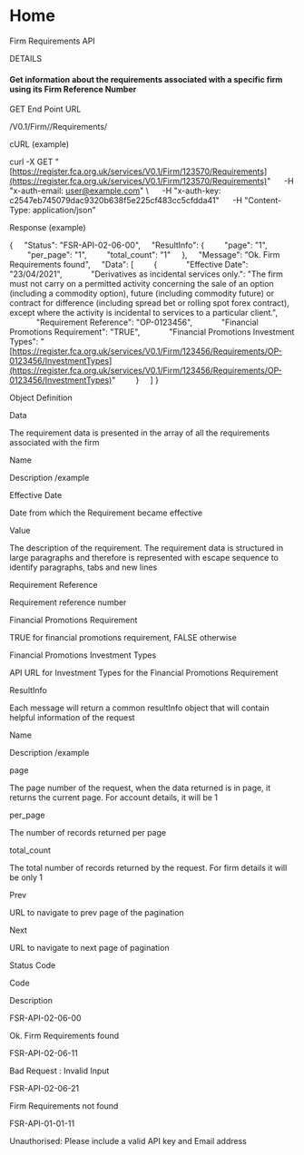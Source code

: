 # Home

Firm Requirements API

  

DETAILS

#### Get information about the requirements associated with a specific firm using its Firm Reference Number

  

GET End Point URL

/V0.1/Firm/<FRN>/Requirements/

  

cURL (example)

  

curl -X GET "[https://register.fca.org.uk/services/V0.1/Firm/123570/Requirements](https://register.fca.org.uk/services/V0.1/Firm/123570/Requirements)" 
     -H "x-auth-email: [user@example.com](mailto:user@example.com)" \\
     -H "x-auth-key: c2547eb745079dac9320b638f5e225cf483cc5cfdda41" 
     -H "Content-Type: application/json"

  

Response (example)

  

{
    "Status": "FSR-API-02-06-00",
    "ResultInfo": {
        "page": "1",
        "per\_page": "1",
        "total\_count": "1"
    },
    "Message": "Ok. Firm Requirements found",
    "Data": \[
        {
            "Effective Date": "23/04/2021",
            "Derivatives as incidental services only.": "The firm must not carry on a permitted activity concerning the sale of an option (including a commodity option), future (including commodity future) or contract for difference (including spread bet or rolling spot forex contract), except where the activity is incidental to services to a particular client.",
            "Requirement Reference": "OP-0123456",
            "Financial Promotions Requirement": "TRUE",
            "Financial Promotions Investment Types": "[https://register.fca.org.uk/services/V0.1/Firm/123456/Requirements/OP-0123456/InvestmentTypes](https://register.fca.org.uk/services/V0.1/Firm/123456/Requirements/OP-0123456/InvestmentTypes)"
        }
    \]
}

  

Object Definition

  

Data

  

The requirement data is presented in the array of all the requirements associated with the firm

Name

Description /example

Effective Date

Date from which the Requirement became effective

Value

The description of the requirement. The requirement data is structured in large paragraphs and therefore is represented with escape sequence to identify paragraphs, tabs and new lines

Requirement Reference

Requirement reference number

Financial Promotions Requirement

TRUE for financial promotions requirement, FALSE otherwise

Financial Promotions Investment Types

API URL for Investment Types for the Financial Promotions Requirement

  

ResultInfo

  

Each message will return a common resultInfo object that will contain helpful information of the request

Name

Description /example

page

The page number of the request, when the data returned is in page, it returns the current page. For account details, it will be 1

per\_page

The number of records returned per page

total\_count

The total number of records returned by the request. For firm details it will be only 1

Prev

URL to navigate to prev page of the pagination

Next

URL to navigate to next page of pagination

  

Status Code

  

Code

Description

FSR-API-02-06-00

Ok. Firm Requirements found

FSR-API-02-06-11

Bad Request : Invalid Input

FSR-API-02-06-21

Firm Requirements not found

FSR-API-01-01-11

Unauthorised: Please include a valid API key and Email address
